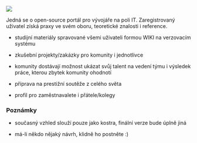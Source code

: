 ![](http://www.itnetwork.cz/images/album/54e854ac2bf53.jpg)

Jedná se o open-source portál pro vývojáře na poli IT. Zaregistrovaný uživatel získá praxy ve svém oboru, teoretické znalosti i reference.

- studijní materiály spravované všemi uživateli formou WIKI na verzovacím systému

- zkušební projekty/zakázky pro komunity i jednotlivce

- komunity dostávají možnost ukázat svůj talent na vedení týmu i výsledek práce, kterou zbytek komunity ohodnotí

- příprava na prestižní soutěže z celého světa

- profil pro zaměstnavalete i přátele/kolegy

### Poznámky

- současný vzhled slouží pouze jako kostra, finální verze bude úplně jiná

- má-li někdo nějaký návrh, klidně ho postněte :)
